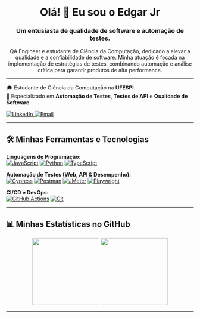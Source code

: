 
<h1 align="center">Olá! 👋 Eu sou o Edgar Jr</h1>
<h3 align="center">Um entusiasta de qualidade de software e automação de testes.</h3>

<p align="center">
QA Engineer e estudante de Ciência da Computação, dedicado a elevar a qualidade e a confiabilidade de software. Minha atuação é focada na implementação de estratégias de testes, combinando automação e análise crítica para garantir produtos de alta performance.</p>

---

<p align="left">
  🎓 Estudante de Ciência da Computação na <b>UFESPI</b>.
  <br/>
  🔬 Especializado em <b>Automação de Testes</b>, <b>Testes de API</b> e <b>Qualidade de Software</b>.
  <br/>
  

<p align="left">
  <a href="https://www.linkedin.com/in/SEU_LINKEDIN_AQUI/" target="_blank">
    <img src="https://img.shields.io/badge/LinkedIn-0077B5?style=for-the-badge&logo=linkedin&logoColor=white" alt="LinkedIn"/>
  </a>
  <a href="mailto:edgarnsjunior@hotmail.com">
    <img src="https://img.shields.io/badge/Email-D14836?style=for-the-badge&logo=gmail&logoColor=white" alt="Email"/>
  </a>
</p>

---

## 🛠️ Minhas Ferramentas e Tecnologias

<p align="left">
  <b>Linguagens de Programação:</b><br>
  <a href="#"><img alt="JavaScript" src="https://img.shields.io/badge/JavaScript-F7DF1E?style=for-the-badge&logo=javascript&logoColor=black"></a>
  <a href="#"><img alt="Python" src="https://img.shields.io/badge/Python-3776AB?style=for-the-badge&logo=python&logoColor=white"></a>
  <a href="#"><img alt="TypeScript" src="https://img.shields.io/badge/TypeScript-3178C6?style=for-the-badge&logo=typescript&logoColor=white"></a>
</p>

<p align="left">
  <b>Automação de Testes (Web, API & Desempenho):</b><br>
  <a href="#"><img alt="Cypress" src="https://img.shields.io/badge/Cypress-17202C?style=for-the-badge&logo=cypress&logoColor=white"></a>
  <a href="#"><img alt="Postman" src="https://img.shields.io/badge/Postman-FF6C37?style=for-the-badge&logo=postman&logoColor=white"></a>
  <a href="#"><img alt="JMeter" src="https://img.shields.io/badge/JMeter-D22128?style=for-the-badge&logo=apachejmeter&logoColor=white"></a>
  <a href="#"><img alt="Playwright" src="https://img.shields.io/badge/Playwright-45ba4b?style=for-the-badge&logo=playwright&logoColor=white"></a>
</p>

<p align="left">
  <b>CI/CD e DevOps:</b><br>
  <a href="#"><img alt="GitHub Actions" src="https://img.shields.io/badge/GitHub_Actions-2088FF?style=for-the-badge&logo=github-actions&logoColor=white"></a>
  <a href="#"><img alt="Git" src="https://img.shields.io/badge/Git-F05032?style=for-the-badge&logo=git&logoColor=white"></a>
</p>

---

## 📊 Minhas Estatísticas no GitHub

<p align="center">
  <img height="180em" src="https://github-readme-stats.vercel.app/api?username=edg4rjr1&show_icons=true&theme=dracula&include_all_commits=true&count_private=true"/>
  <img height="180em" src="https://github-readme-stats.vercel.app/api/top-langs/?username=edg4rjr1&layout=compact&langs_count=7&theme=dracula"/>
</p>

---
